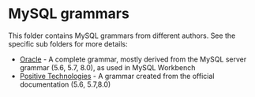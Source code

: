 # MySQL grammars

This folder contains MySQL grammars from different authors. See the specific sub folders for more details:

* [Oracle](Oracle) - A complete grammar, mostly derived from the MySQL server grammar (5.6, 5.7, 8.0), as used in MySQL Workbench
* [Positive Technologies](Positive-Technologies) - A grammar created from the official documentation (5.6, 5.7,8.0)
